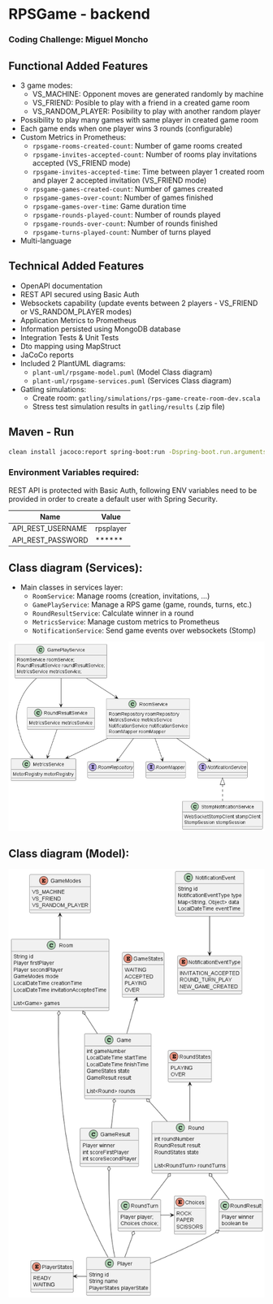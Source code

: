 # RPSGame - backend
### Coding Challenge: Miguel Moncho

## Functional Added Features
- 3 game modes:
  - VS_MACHINE: Opponent moves are generated randomly by machine 
  - VS_FRIEND: Posible to play with a friend in a created game room
  - VS_RANDOM_PLAYER: Posibility to play with another random player
- Possibility to play many games with same player in created game room
- Each game ends when one player wins 3 rounds (configurable)
- Custom Metrics in Prometheus:
  - `rpsgame-rooms-created-count`: Number of game rooms created
  - `rpsgame-invites-accepted-count`: Number of rooms play invitations accepted (VS_FRIEND mode)
  - `rpsgame-invites-accepted-time`: Time between player 1 created room and player 2 accepted invitation (VS_FRIEND mode)
  - `rpsgame-games-created-count`: Number of games created
  - `rpsgame-games-over-count`: Number of games finished
  - `rpsgame-games-over-time`: Game duration time
  - `rpsgame-rounds-played-count`: Number of rounds played
  - `rpsgame-rounds-over-count`: Number of rounds finished
  - `rpsgame-turns-played-count`: Number of turns played
- Multi-language

## Technical Added Features
- OpenAPI documentation
- REST API secured using Basic Auth
- Websockets capability (update events between 2 players - VS_FRIEND or VS_RANDOM_PLAYER modes)
- Application Metrics to Prometheus
- Information persisted using MongoDB database
- Integration Tests & Unit Tests
- Dto mapping using MapStruct
- JaCoCo reports
- Included 2 PlantUML diagrams:
  - `plant-uml/rpsgame-model.puml` (Model Class diagram)
  - `plant-uml/rpsgame-services.puml` (Services Class diagram)
- Gatling simulations:
  - Create room: `gatling/simulations/rps-game-create-room-dev.scala`
  - Stress test simulation results in `gatling/results` (.zip file)

## Maven - Run

```sh
clean install jacoco:report spring-boot:run -Dspring-boot.run.arguments=--spring.profiles.active=dev
```
### Environment Variables required:
REST API is protected with Basic Auth, following ENV variables need to be provided in order to create a default user with Spring Security.

| Name | Value |
| ------ | ------ |
| API_REST_USERNAME | rpsplayer |
| API_REST_PASSWORD | ****** |

## Class diagram (Services):
- Main classes in services layer:
  - `RoomService`: Manage rooms (creation, invitations, ...)
  - `GamePlayService`: Manage a RPS game (game, rounds, turns, etc.)
  - `RoundResultService`: Calculate winner in a round
  - `MetricsService`: Manage custom metrics to Prometheus
  - `NotificationService`: Send game events over websockets (Stomp)

<img src="./plant-uml/rps-game-services.png" />

## Class diagram (Model):
<img src="./plant-uml/rps-game-model.png" />
